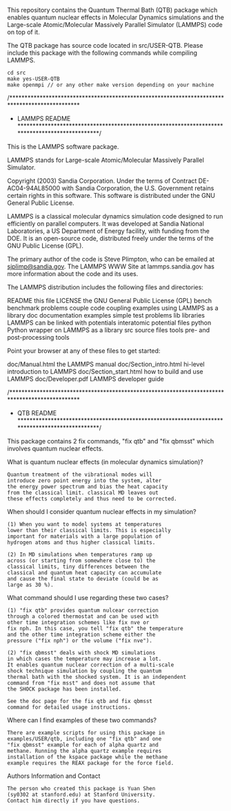 This repository contains the Quantum Thermal Bath (QTB) package which enables
quantum nuclear effects in Molecular Dynamics simulations and the Large-scale
Atomic/Molecular Massively Parallel Simulator (LAMMPS) code on top of it.

The QTB package has source code located in src/USER-QTB. Please include this 
package with the following commands while compiling LAMMPS.

	cd src
	make yes-USER-QTB
	make openmpi // or any other make version depending on your machine

/***********************************************************************************************
* LAMMPS README
***********************************************************************************************/

This is the LAMMPS software package.

LAMMPS stands for Large-scale Atomic/Molecular Massively Parallel
Simulator.

Copyright (2003) Sandia Corporation.  Under the terms of Contract
DE-AC04-94AL85000 with Sandia Corporation, the U.S. Government retains
certain rights in this software.  This software is distributed under
the GNU General Public License.

LAMMPS is a classical molecular dynamics simulation code designed to
run efficiently on parallel computers.  It was developed at Sandia
National Laboratories, a US Department of Energy facility, with
funding from the DOE.  It is an open-source code, distributed freely
under the terms of the GNU Public License (GPL).

The primary author of the code is Steve Plimpton, who can be emailed
at sjplimp@sandia.gov.  The LAMMPS WWW Site at lammps.sandia.gov has
more information about the code and its uses.

The LAMMPS distribution includes the following files and directories:

README			   this file
LICENSE			   the GNU General Public License (GPL)
bench			   benchmark problems
couple			   code coupling examples using LAMMPS as a library
doc			   documentation
examples		   simple test problems
lib			   libraries LAMMPS can be linked with
potentials		   interatomic potential files
python			   Python wrapper on LAMMPS as a library
src			   source files
tools			   pre- and post-processing tools

Point your browser at any of these files to get started:

doc/Manual.html	           the LAMMPS manual
doc/Section_intro.html	   hi-level introduction to LAMMPS
doc/Section_start.html	   how to build and use LAMMPS
doc/Developer.pdf          LAMMPS developer guide

/***********************************************************************************************
* QTB README
***********************************************************************************************/

This package contains 2 fix commands, "fix qtb" and 
"fix qbmsst" which involves quantum nuclear effects.

What is quantum nuclear effects (in molecular dynamics 
simulation)?

	Quantum treatment of the vibrational modes will 
	introduce zero point energy into the system, alter 
	the energy power spectrum and bias the heat capacity 
	from the classical limit. classical MD leaves out 
	these effects completely and thus need to be corrected.
	
When should I consider quantum nuclear effects in 
my simulation?

	(1) When you want to model systems at temperatures 
	lower than their classical limits. This is especially 
	important for materials with a large population of 
	hydrogen atoms and thus higher classical limits.

	(2) In MD simulations when temperatures ramp up 
	across (or starting from somewhere close to) the 
	classical limits, tiny differences between the 
	classical and quantum heat capacity can accumulate 
	and cause the final state to deviate (could be as 
	large as 30 %).

What command should I use regarding these two cases?

	(1) "fix qtb" provides quantum nulcear correction 
	through a colored thermostat and can be used with 
	other time integration schemes like fix nve or 
	fix nph. In this case, you tell "fix qtb" the temperature 
	and the other time integration scheme either the 
	pressure ("fix nph") or the volume ("fix nve").

	(2) "fix qbmsst" deals with shock MD simulations 
	in which cases the temperature may increase a lot. 
	It enables quantum nuclear correction of a multi-scale 
	shock technique simulation by coupling the quantum 
	thermal bath with the shocked system. It is an independent 
	command from "fix msst" and does not assume that 
	the SHOCK package has been installed.

	See the doc page for the fix qtb and fix qbmsst 
	command for detailed usage instructions.

Where can I find examples of these two commands?

	There are example scripts for using this package in
	examples/USER/qtb, including one "fix qtb" and one 
	"fix qbmsst" example for each of alpha quartz and 
	methane. Running the alpha quartz example requires 
	installation of the kspace package while the methane 
	example requires the REAX package for the force field. 

Authors Information and Contact

	The person who created this package is Yuan Shen 
	(sy0302 at stanford.edu) at Stanford University. 
	Contact him directly if you have questions.
